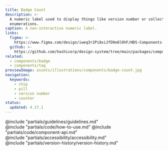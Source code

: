 ```yaml
---
title: Badge Count
description: >-
  A numeric label used to display things like version number or collection
  enumerations.
caption: A non-interactive numeric label.
links:
  figma: >-
    https://www.figma.com/design/iweq3r2Pi8xiJfD9e6lOhF/HDS-Components-v2.0?node-id=67246-60779&t=w8xQlWxzH7bwXLe2-1
  github: >-
    https://github.com/hashicorp/design-system/tree/main/packages/components/src/components/hds/badge-count
related:
  - components/badge
  - components/tag
previewImage: assets/illustrations/components/badge-count.jpg
navigation:
  keywords:
    - chip
    - pill
    - version number
    - counter
status:
  updated: 4.17.1
---
```


<section data-tab="Guidelines">
  @include "partials/guidelines/guidelines.md"
</section>

<section data-tab="Code">
  @include "partials/code/how-to-use.md"
  @include "partials/code/component-api.md"
</section>

<section data-tab="Accessibility">
  @include "partials/accessibility/accessibility.md"
</section>

<section data-tab="Version history">
  @include "partials/version-history/version-history.md"
</section>
